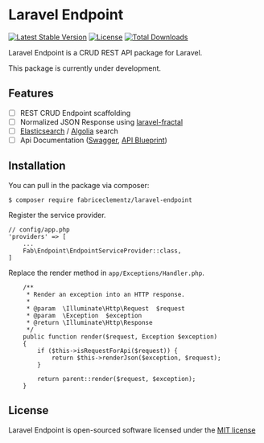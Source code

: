 # Laravel Endpoint

[![Latest Stable Version](https://poser.pugx.org/fabriceclementz/laravel-endpoint/v/stable)](https://packagist.org/packages/fabriceclementz/laravel-endpoint)
[![License](https://poser.pugx.org/fabriceclementz/laravel-endpoint/license)](https://packagist.org/packages/fabriceclementz/laravel-endpoint)
[![Total Downloads](https://poser.pugx.org/fabriceclementz/laravel-endpoint/downloads)](https://packagist.org/packages/fabriceclementz/laravel-endpoint)

Laravel Endpoint is a CRUD REST API package for Laravel.

This package is currently under development.

## Features

- [ ] REST CRUD Endpoint scaffolding
- [ ] Normalized JSON Response using [laravel-fractal](https://github.com/spatie/laravel-fractal)
- [ ] [Elasticsearch](https://www.elastic.co/products/elasticsearch) / [Algolia](https://www.algolia.com/) search
- [ ] Api Documentation ([Swagger](http://swagger.io/swagger-ui/), [API Blueprint](https://apiblueprint.org/))

## Installation

You can pull in the package via composer:

```
$ composer require fabriceclementz/laravel-endpoint
```

Register the service provider.

```
// config/app.php
'providers' => [
    ...
    Fab\Endpoint\EndpointServiceProvider::class,
]
```

Replace the render method in ```app/Exceptions/Handler.php```.

```
    /**
     * Render an exception into an HTTP response.
     *
     * @param  \Illuminate\Http\Request  $request
     * @param  \Exception  $exception
     * @return \Illuminate\Http\Response
     */
    public function render($request, Exception $exception)
    {
        if ($this->isRequestForApi($request)) {
            return $this->renderJson($exception, $request);
        }

        return parent::render($request, $exception);
    }
```

## License

Laravel Endpoint is open-sourced software licensed under the [MIT license](http://opensource.org/licenses/MIT)
